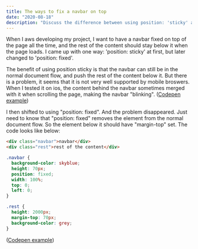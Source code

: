 ```yaml
---
title: The ways to fix a navbar on top
date: "2020-08-18"
description: "Discuss the difference between using position: 'sticky' and 'fixed' to put a navbar on top."
---
```


When I aws developing my project, I want to have a navbar fixed on top of the page all the time, and the rest of the content should stay below it when the page loads.
I came up with one way: 'position: sticky' at first, but later changed to 'position: fixed'.

The benefit of using position sticky is that the navbar can still be in the normal document flow, and push the rest of the content below it. But there is a problem, it seems that it is not very well supported by mobile broswers. When I tested it on ios, the content behind the navbar sometimes merged with it when scrolling the page, making the navbar "blinking".
(<a href="https://codepen.io/jacobjsz/pen/LYNZMMq" target="__blank">Codepen example</a>)

I then shifted to using "position: fixed". And the problem disappeared. Just need to know that "position: fixed" removes the element from the normal document flow. So the element below it should have "margin-top" set. The code looks like below:

```html
<div class="navbar">navbar</div>
<div class="rest">rest of the content</div>
```

```css
.navbar {
  background-color: skyblue;
  height: 70px;
  position: fixed;
  width: 100%;
  top: 0;
  left: 0;
}

.rest {
  height: 2000px;
  margin-top: 70px;
  background-color: grey;
}
```

(<a href="https://codepen.io/jacobjsz/pen/VwajqNJ" target="__blank">Codepen example</a>)

